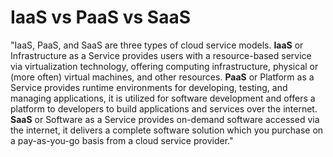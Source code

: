 # IaaS vs PaaS vs SaaS

"IaaS, PaaS, and SaaS are three types of cloud service models. **IaaS** or Infrastructure as a Service provides users with a resource-based service via virtualization technology, offering computing infrastructure, physical or (more often) virtual machines, and other resources. **PaaS** or Platform as a Service provides runtime environments for developing, testing, and managing applications, it is utilized for software development and offers a platform to developers to build applications and services over the internet. **SaaS** or Software as a Service provides on-demand software accessed via the internet, it delivers a complete software solution which you purchase on a pay-as-you-go basis from a cloud service provider."
